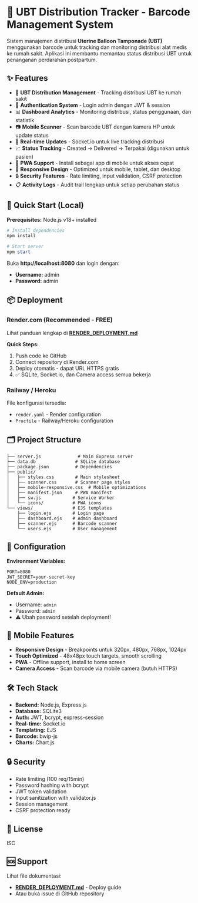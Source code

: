 # 🏥 UBT Distribution Tracker - Barcode Management System

Sistem manajemen distribusi **Uterine Balloon Tamponade (UBT)** menggunakan barcode untuk tracking dan monitoring distribusi alat medis ke rumah sakit. Aplikasi ini membantu memantau status distribusi UBT untuk penanganan perdarahan postpartum.

## ✨ Features

- 🏥 **UBT Distribution Management** - Tracking distribusi UBT ke rumah sakit
- 🔐 **Authentication System** - Login admin dengan JWT & session
- 📊 **Dashboard Analytics** - Monitoring distribusi, status penggunaan, dan statistik
- 📷 **Mobile Scanner** - Scan barcode UBT dengan kamera HP untuk update status
- 🔄 **Real-time Updates** - Socket.io untuk live tracking distribusi
- 📈 **Status Tracking** - Created → Delivered → Terpakai (digunakan untuk pasien)
- 📱 **PWA Support** - Install sebagai app di mobile untuk akses cepat
- 🎨 **Responsive Design** - Optimized untuk mobile, tablet, dan desktop
- 🔒 **Security Features** - Rate limiting, input validation, CSRF protection
- 📋 **Activity Logs** - Audit trail lengkap untuk setiap perubahan status

## 🚀 Quick Start (Local)

**Prerequisites:** Node.js v18+ installed

```powershell
# Install dependencies
npm install

# Start server
npm start
```

Buka **http://localhost:8080** dan login dengan:
- **Username:** admin
- **Password:** admin

## 📦 Deployment

### Render.com (Recommended - FREE)

Lihat panduan lengkap di **[RENDER_DEPLOYMENT.md](RENDER_DEPLOYMENT.md)**

**Quick Steps:**
1. Push code ke GitHub
2. Connect repository di Render.com
3. Deploy otomatis - dapat URL HTTPS gratis
4. ✅ SQLite, Socket.io, dan Camera access semua bekerja

### Railway / Heroku

File konfigurasi tersedia:
- `render.yaml` - Render configuration
- `Procfile` - Railway/Heroku configuration

## 🗂️ Project Structure

```
├── server.js              # Main Express server
├── data.db               # SQLite database
├── package.json          # Dependencies
├── public/              
│   ├── styles.css        # Main stylesheet
│   ├── scanner.css       # Scanner page styles
│   ├── mobile-responsive.css  # Mobile optimizations
│   ├── manifest.json     # PWA manifest
│   ├── sw.js            # Service Worker
│   └── icons/           # PWA icons
└── views/               # EJS templates
    ├── login.ejs        # Login page
    ├── dashboard.ejs    # Admin dashboard
    ├── scanner.ejs      # Barcode scanner
    └── users.ejs        # User management
```

## 🔧 Configuration

**Environment Variables:**
```env
PORT=8080
JWT_SECRET=your-secret-key
NODE_ENV=production
```

**Default Admin:**
- Username: `admin`
- Password: `admin` 
- ⚠️ Ubah password setelah deployment!

## 📱 Mobile Features

- **Responsive Design** - Breakpoints untuk 320px, 480px, 768px, 1024px
- **Touch Optimized** - 48x48px touch targets, smooth scrolling
- **PWA** - Offline support, install to home screen
- **Camera Access** - Scan barcode via mobile camera (butuh HTTPS)

## 🛠️ Tech Stack

- **Backend:** Node.js, Express.js
- **Database:** SQLite3
- **Auth:** JWT, bcrypt, express-session
- **Real-time:** Socket.io
- **Templating:** EJS
- **Barcode:** bwip-js
- **Charts:** Chart.js

## 🔒 Security

- Rate limiting (100 req/15min)
- Password hashing with bcrypt
- JWT token validation
- Input sanitization with validator.js
- Session management
- CSRF protection ready

## 📄 License

ISC

## 🆘 Support

Lihat file dokumentasi:
- **[RENDER_DEPLOYMENT.md](RENDER_DEPLOYMENT.md)** - Deploy guide
- Atau buka issue di GitHub repository

